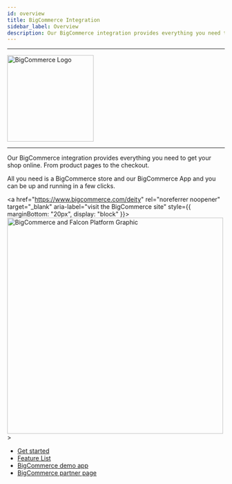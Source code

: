 ```yaml
---
id: overview
title: BigCommerce Integration
sidebar_label: Overview
description: Our BigCommerce integration provides everything you need to get your shop online. From product pages to the checkout.
---
```


---

<a href="https://www.bigcommerce.com/" rel="noreferrer noopener" target="_blank" aria-label="visit the BigCommerce site">
  <img src="/img/docs/platform/bigcommerce-logo.svg" alt="BigCommerce Logo" width="200"/>
</a>

---

Our BigCommerce integration provides everything you need to get your shop online. From product pages to the checkout.

All you need is a BigCommerce store and our BigCommerce App and you can be up and running in a few clicks.

<a
href="https://www.bigcommerce.com/deity"
rel="noreferrer noopener"
target="\_blank"
aria-label="visit the BigCommerce site"
style={{ marginBottom: "20px", display: "block" }}>
<img src="/img/docs/platform/bigcommerce/partner-header.jpg" alt="BigCommerce and Falcon Platform Graphic" width="500"/>> </a>

- [Get started](/platform/integration/bigcommerce/getting-started)
- [Feature List](/platform/integration/bigcommerce/features)
- [BigCommerce demo app](https://demo.deity.io/)
- [BigCommerce partner page](https://www.bigcommerce.com/deity/)
